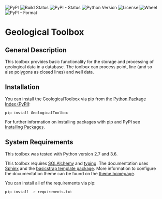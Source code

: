 ![PyPI](https://img.shields.io/pypi/v/GeologicalToolbox.svg)
![Build Status](https://travis-ci.org/stdonn/GeologicalToolbox.svg?branch=master)
![PyPI - Status](https://img.shields.io/pypi/status/GeologicalToolbox.svg)
![Python Version](https://img.shields.io/pypi/pyversions/GeologicalToolbox.svg)
![License](https://img.shields.io/pypi/l/GeologicalToolbox.svg)
![Wheel](https://img.shields.io/pypi/l/GeologicalToolbox.svg)
![PyPI - Format](https://img.shields.io/pypi/format/GeologicalToolbox.svg)


# Geological Toolbox

## General Description

This toolbox provides basic functionality for the storage and processing of geological data in a database. The toolbox can process point, line (and so also polygons as closed lines) and well data.

## Installation

You can install the GeologicalToolbox via pip from the [Python Package Index (PyPI)](https://pypi.org/):

```
pip install GeologicalToolbox
```

For further information on installing packages with pip and PyPI see [Installing Packages](https://packaging.python.org/tutorials/installing-packages/).

## System Requirements

This toolbox was tested with Python version 2.7 and 3.6.

This toolbox requires [SQLAlchemy](https://www.sqlalchemy.org/) and [typing](https://pypi.org/project/typing/). The documentation uses [Sphinx](https://pypi.org/project/Sphinx/) and the [basicstrap template package](https://pypi.org/project/sphinxjp.themes.basicstrap/). More information to configure the documentation theme can be found on the [theme homepage](https://pythonhosted.org/sphinxjp.themes.basicstrap/index.html).


You can install all of the requirements via pip:

```
pip install -r requirements.txt
```